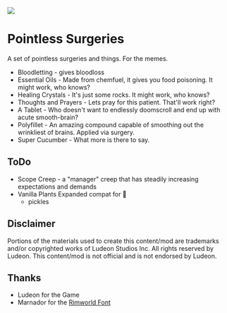 <p>
  <a href="https://steamcommunity.com/sharedfiles/filedetails/?id=3274747913" alt="Steam Workshop Link">
  <img src="https://img.shields.io/static/v1?label=Steam&message=Workshop&color=blue&logo=steam&link=https://steamcommunity.com/sharedfiles/filedetails/?id=3274747913"/>
  </a>
</p>

# Pointless Surgeries

A set of pointless surgeries and things. For the memes.

- Bloodletting - gives bloodloss
- Essential Oils - Made from chemfuel, it gives you food poisoning. It might work, who knows?
- Healing Crystals - It's just some rocks. It might work, who knows?
- Thoughts and Prayers - Lets pray for this patient. That'll work right?
- A Tablet - Who doesn't want to endlessly doomscroll and end up with acute smooth-brain?
- Polyfillet - An amazing compound capable of smoothing out the wrinkliest of brains. Applied via surgery.
- Super Cucumber - What more is there to say.

## ToDo
- Scope Creep - a "manager" creep that has steadily increasing expectations and demands
- Vanilla Plants Expanded compat for 🥒
  - pickles


## Disclaimer
Portions of the materials used to create this content/mod are trademarks and/or copyrighted works of Ludeon Studios Inc. All rights reserved by Ludeon. This content/mod is not official and is not endorsed by Ludeon.

## Thanks
* Ludeon for the Game
* Marnador for the [Rimworld Font](https://github.com/spdskatr/RWModdingResources/raw/master/RimWordFont.ttf)
